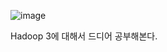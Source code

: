 ![image](https://user-images.githubusercontent.com/4033129/76089277-b74e9800-5ffc-11ea-8d95-9e1c962678db.png)

Hadoop 3에 대해서 드디어 공부해본다.  
